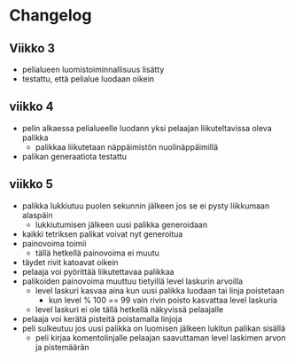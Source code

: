 # Changelog

## Viikko 3
- pelialueen luomistoiminnallisuus lisätty
- testattu, että pelialue luodaan oikein

## viikko 4
- pelin alkaessa pelialueelle luodann yksi pelaajan liikuteltavissa oleva palikka 
  - palikkaa liikutetaan näppäimistön nuolinäppäimillä
- palikan generaatiota testattu
## viikko 5
- palikka lukkiutuu puolen sekunnin jälkeen jos se ei pysty liikkumaan alaspäin
  - lukkiutumisen jälkeen uusi palikka generoidaan
- kaikki tetriksen palikat voivat nyt generoitua
- painovoima toimii
  - tällä hetkellä painovoima ei muutu
- täydet rivit katoavat oikein
- pelaaja voi pyörittää liikutettavaa palikkaa
- palikoiden painovoima muuttuu tietyillä level laskurin arvoilla 
  - level laskuri kasvaa aina kun uusi palikka luodaan tai linja poistetaan
    - kun level % 100 == 99 vain rivin poisto kasvattaa level laskuria
  - level laskuri ei ole tällä hetkellä näkyvissä pelaajalle
- pelaaja voi kerätä pisteitä poistamalla linjoja
- peli sulkeutuu jos uusi palikka on luomisen jälkeen lukitun palikan sisällä
  - peli kirjaa komentolinjalle pelaajan saavuttaman level laskimen arvon ja pistemäärän
